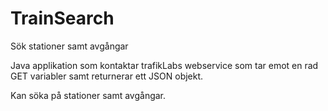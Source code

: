 # TrainSearch
Sök stationer samt avgångar

Java applikation som kontaktar trafikLabs webservice som tar emot en rad GET variabler samt returnerar ett JSON objekt.

Kan söka på stationer samt avgångar.
